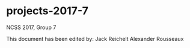 # projects-2017-7
NCSS 2017, Group 7

This document has been edited by:
Jack Reichelt
Alexander Rousseaux